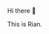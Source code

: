 Hi there 👋

This is Rian. 

<!--ACTION_START_FLAG:github-followers-->
<!--ACTION_END_FLAG:github-followers-->

